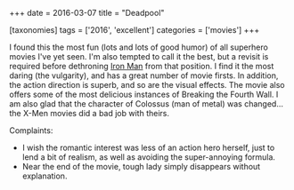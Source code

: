+++
date = 2016-03-07
title = "Deadpool"

[taxonomies]
tags = ['2016', 'excellent']
categories = ['movies']
+++

I found this the most fun (lots and lots of good humor) of all superhero
movies I\'ve yet seen. I\'m also tempted to call it the best, but a
revisit is required before dethroning [Iron Man] from that position. I
find it the most daring (the vulgarity), and has a great number of movie
firsts. In addition, the action direction is superb, and so are the
visual effects. The movie also offers some of the most delicious
instances of Breaking the Fourth Wall. I am also glad that the character
of Colossus (man of metal) was changed\... the X-Men movies did a bad
job with theirs.

Complaints:

-   I wish the romantic interest was less of an action hero herself,
    just to lend a bit of realism, as well as avoiding the
    super-annoying formula.
-   Near the end of the movie, tough lady simply disappears without
    explanation.

  [Iron Man]: http://movies.tshepang.net/iron-man
